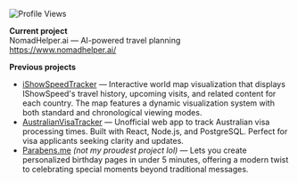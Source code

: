 ![Profile Views](https://komarev.com/ghpvc/?username=TomazMPP&color=blueviolet&style=for-the-badge&label=VISITORS)

**Current project**  
NomadHelper.ai — AI-powered travel planning  
https://www.nomadhelper.ai/

**Previous projects**  
- [iShowSpeedTracker](https://www.ishowspeedtracker.com) — Interactive world map visualization that displays IShowSpeed's travel history, upcoming visits, and related content for each country. The map features a dynamic visualization system with both standard and chronological viewing modes.
- [AustralianVisaTracker](https://www.australianvisatracker.com) — Unofficial web app to track Australian visa processing times. Built with React, Node.js, and PostgreSQL. Perfect for visa applicants seeking clarity and updates.
- [Parabens.me](https://www.parabens.me) *(not my proudest project lol)* — Lets you create personalized birthday pages in under 5 minutes, offering a modern twist to celebrating special moments beyond traditional messages.
